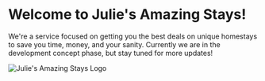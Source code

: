 # Welcome to Julie's Amazing Stays!

We're a service focused on getting you the best deals on unique homestays to save you time, money, and your sanity.
Currently we are in the development concept phase, but stay tuned for more updates!

![Julie's Amazing Stays Logo](./Red_Letters_Transaparent_Bg.png)
